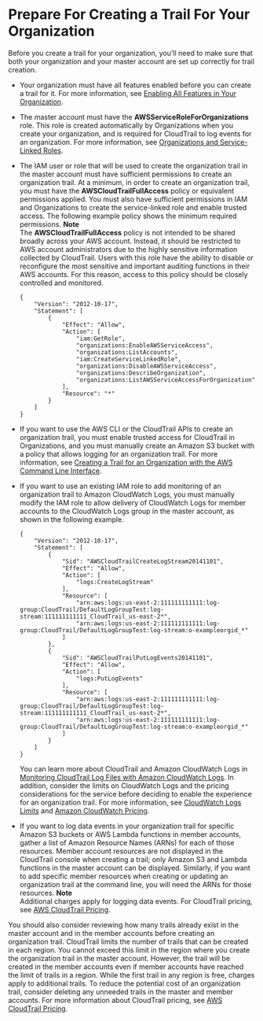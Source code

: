 # Prepare For Creating a Trail For Your Organization<a name="creating-an-organizational-trail-prepare"></a>

Before you create a trail for your organization, you'll need to make sure that both your organization and your master account are set up correctly for trail creation\. 
+ Your organization must have all features enabled before you can create a trail for it\. For more information, see [Enabling All Features in Your Organization](https://docs.aws.amazon.com/organizations/latest/userguide/orgs_manage_org_support-all-features.html)\.
+ The master account must have the **AWSServiceRoleForOrganizations** role\. This role is created automatically by Organizations when you create your organization, and is required for CloudTrail to log events for an organization\. For more information, see [Organizations and Service\-Linked Roles](https://docs.aws.amazon.com/organizations/latest/userguide/orgs_integrate_services.html#orgs_integrate_services-using_slrs)\.
+ The IAM user or role that will be used to create the organization trail in the master account must have sufficient permissions to create an organization trail\. At a minimum, in order to create an organization trail, you must have the **AWSCloudTrailFullAccess** policy or equivalent permissions applied\. You must also have sufficient permissions in IAM and Organizations to create the service\-linked role and enable trusted access\. The following example policy shows the minimum required permissions\.
**Note**  
The **AWSCloudTrailFullAccess** policy is not intended to be shared broadly across your AWS account\. Instead, it should be restricted to AWS account administrators due to the highly sensitive information collected by CloudTrail\. Users with this role have the ability to disable or reconfigure the most sensitive and important auditing functions in their AWS accounts\. For this reason, access to this policy should be closely controlled and monitored\.

  ```
  {
      "Version": "2012-10-17",
      "Statement": [
          {
              "Effect": "Allow",
              "Action": [
                  "iam:GetRole",
                  "organizations:EnableAWSServiceAccess",
                  "organizations:ListAccounts",
                  "iam:CreateServiceLinkedRole",
                  "organizations:DisableAWSServiceAccess",
                  "organizations:DescribeOrganization",
                  "organizations:ListAWSServiceAccessForOrganization"
              ],
              "Resource": "*"
          }
      ]
  }
  ```
+ If you want to use the AWS CLI or the CloudTrail APIs to create an organization trail, you must enable trusted access for CloudTrail in Organizations, and you must manually create an Amazon S3 bucket with a policy that allows logging for an organization trail\. For more information, see [Creating a Trail for an Organization with the AWS Command Line Interface](cloudtrail-create-and-update-an-organizational-trail-by-using-the-aws-cli.md)\.
+ If you want to use an existing IAM role to add monitoring of an organization trail to Amazon CloudWatch Logs, you must manually modify the IAM role to allow delivery of CloudWatch Logs for member accounts to the CloudWatch Logs group in the master account, as shown in the following example\.

  ```
  {
      "Version": "2012-10-17",
      "Statement": [
          {
              "Sid": "AWSCloudTrailCreateLogStream20141101",
              "Effect": "Allow",
              "Action": [
                  "logs:CreateLogStream"
              ],
              "Resource": [
                  "arn:aws:logs:us-east-2:111111111111:log-group:CloudTrail/DefaultLogGroupTest:log-stream:111111111111_CloudTrail_us-east-2*",
                  "arn:aws:logs:us-east-2:111111111111:log-group:CloudTrail/DefaultLogGroupTest:log-stream:o-exampleorgid_*"
              ]
          },
          {
              "Sid": "AWSCloudTrailPutLogEvents20141101",
              "Effect": "Allow",
              "Action": [
                  "logs:PutLogEvents"
              ],
              "Resource": [
                  "arn:aws:logs:us-east-2:111111111111:log-group:CloudTrail/DefaultLogGroupTest:log-stream:111111111111_CloudTrail_us-east-2*",             
                  "arn:aws:logs:us-east-2:111111111111:log-group:CloudTrail/DefaultLogGroupTest:log-stream:o-exampleorgid_*"
              ]
          }
      ]
  }
  ```

  You can learn more about CloudTrail and Amazon CloudWatch Logs in [Monitoring CloudTrail Log Files with Amazon CloudWatch Logs](monitor-cloudtrail-log-files-with-cloudwatch-logs.md)\. In addition, consider the limits on CloudWatch Logs and the pricing considerations for the service before deciding to enable the experience for an organization trail\. For more information, see [CloudWatch Logs Limits](https://docs.aws.amazon.com/AmazonCloudWatch/latest/logs/cloudwatch_limits_cwl.html) and [Amazon CloudWatch Pricing](https://aws.amazon.com/cloudwatch/pricing/)\.
+ If you want to log data events in your organization trail for specific Amazon S3 buckets or AWS Lambda functions in member accounts, gather a list of Amazon Resource Names \(ARNs\) for each of those resources\. Member account resources are not displayed in the CloudTrail console when creating a trail; only Amazon S3 and Lambda functions in the master account can be displayed\. Similarly, if you want to add specific member resources when creating or updating an organization trail at the command line, you will need the ARNs for those resources\.
**Note**  
Additional charges apply for logging data events\. For CloudTrail pricing, see [AWS CloudTrail Pricing](https://aws.amazon.com/cloudtrail/pricing/)\. 

You should also consider reviewing how many trails already exist in the master account and in the member accounts before creating an organization trail\. CloudTrail limits the number of trails that can be created in each region\. You cannot exceed this limit in the region where you create the organization trail in the master account\. However, the trail will be created in the member accounts even if member accounts have reached the limit of trails in a region\. While the first trail in any region is free, charges apply to additional trails\. To reduce the potential cost of an organization trail, consider deleting any unneeded trails in the master and member accounts\. For more information about CloudTrail pricing, see [AWS CloudTrail Pricing](https://aws.amazon.com/cloudtrail/pricing/)\.